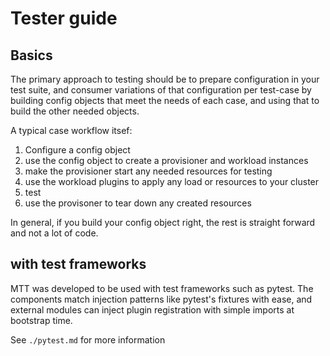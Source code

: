 # Tester guide

## Basics

The primary approach to testing should be to prepare configuration in your test
suite, and consumer variations of that configuration per test-case by building
config objects that meet the needs of each case, and using that to build the
other needed objects.

A typical case workflow itsef:

1. Configure a config object
2. use the config object to create a provisioner and workload instances
3. make the provisioner start any needed resources for testing
4. use the workload plugins to apply any load or resources to your cluster
5. test
6. use the provisoner to tear down any created resources

In general, if you build your config object right, the rest is straight forward
and not a lot of code.

## with test frameworks

MTT was developed to be used with test frameworks such as pytest.  The components
match injection patterns like pytest's fixtures with ease, and external modules
can inject plugin registration with simple imports at bootstrap time.

See `./pytest.md` for more information
